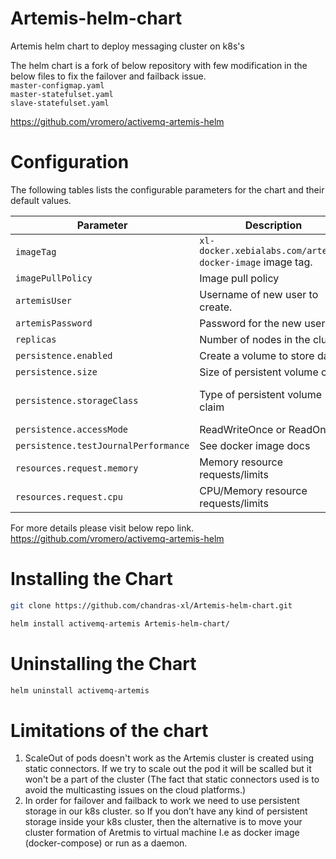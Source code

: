 # Artemis-helm-chart
Artemis helm chart to deploy messaging cluster on k8s's

The helm chart is a fork of below repository with few modification in the below files to fix the failover and failback issue.<br>
`master-configmap.yaml`<br>
`master-statefulset.yaml`<br>
`slave-statefulset.yaml`<br>

https://github.com/vromero/activemq-artemis-helm

# Configuration
The following tables lists the configurable parameters for the chart and their default values.

| Parameter                            | Description                           | Default                                                    |
| ------------------------------------ | ------------------------------------- | ---------------------------------------------------------- |
| `imageTag`                           | `xl-docker.xebialabs.com/artemis-docker-image` image tag. | 2.15.0                                        |
| `imagePullPolicy`                    | Image pull policy                     | `IfNotPresent`                                             |
| `artemisUser`                        | Username of new user to create.       | `artemis`                                                  |
| `artemisPassword`                    | Password for the new user.            | `artemis`                                            |
| `replicas`                           | Number of nodes in the cluster.       | 2                                                          |
| `persistence.enabled`                | Create a volume to store data         | true                                                       |
| `persistence.size`                   | Size of persistent volume claim       | 8Gi RW                                                     |
| `persistence.storageClass`           | Type of persistent volume claim       | nil  (uses alpha storage class annotation)                 |
| `persistence.accessMode`             | ReadWriteOnce or ReadOnly             | ReadWriteOnce                                              |
| `persistence.testJournalPerformance` | See docker image docs                 | `AUTO`                                                     |
| `resources.request.memory`           | Memory resource requests/limits       | `256Mi`                                                    |
| `resources.request.cpu`              | CPU/Memory resource requests/limits   | `100m`                                                     |

For more details please visit below repo link.<br>
https://github.com/vromero/activemq-artemis-helm

# Installing the Chart
```bash
git clone https://github.com/chandras-xl/Artemis-helm-chart.git
```
```bash
helm install activemq-artemis Artemis-helm-chart/
```
# Uninstalling the Chart
```bash
helm uninstall activemq-artemis
```
# Limitations of the chart
1. ScaleOut of pods doesn't work as the Artemis cluster is created using static connectors. If we try to scale out the pod it will be scalled but it won't be a part of the cluster (The fact that static connectors used is to avoid the multicasting issues on the cloud platforms.)
2. In order for failover and failback to work we need to use persistent storage in our k8s cluster. so If you don’t have any kind of persistent storage inside your k8s cluster, then the alternative is to move your cluster formation of Aretmis to virtual machine I.e as docker image (docker-compose) or run as a daemon.
